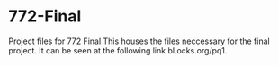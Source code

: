 # 772-Final
Project files for 772 Final
This houses the files neccessary for the final project. It can be seen at the following link bl.ocks.org/pq1.
